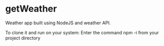 # getWeather
Weather app built using NodeJS and weather API.

To clone it and run on your system: 
Enter the command npm -i from your project directory
